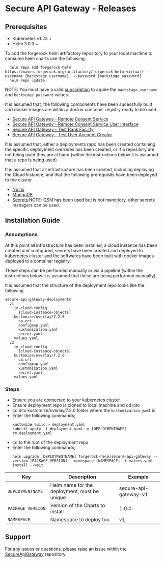 # Secure API Gateway - Releases

## Prerequisites

- Kubernetes v1.23 +
- Helm 3.0.0 +

To add the forgerock helm artifactory repository to your local machine to consume helm charts use the following;

```console
  helm repo add forgerock-helm https://maven.forgerock.org/artifactory/forgerock-helm-virtual/ --username [backstage_username]  --password [backstage_password]
  helm repo update
```

NOTE: You must have a valid [subscription](https://backstage.forgerock.com/knowledge/kb/article/a57648047#XAYQfS) to aquire the `backstage_username` and `backstage_password` values.

It is assumed that, the following components have been sucessfully built and docker images are within a docker container registry ready to be used. 

- [Secure API Gateway - Remote Consent Service](https://github.com/SecureApiGateway/secure-api-gateway-ob-uk-rcs)
- [Secure API Gateway - Remote Consent Service User Interface](https://github.com/SecureApiGateway/secure-api-gateway-ob-uk-ui)
- [Secure API Gateway - Test Bank Facility](https://github.com/SecureApiGateway/secure-api-gateway-ob-uk-rs)
- [Secure API Gateway - Test User Account Creator](https://github.com/SecureApiGateway/secure-api-gateway-ob-uk-test-data-initializer)

It is assumed that, either a deployments repo has been created containing the specific deployment overrides has been created, or if a repository are not being used they are at hand (within the instructions below it is assumed that a repo is being used)

It is assumed that all infrastructure has been created, including deploying the Cloud Instance, and that the following prerequisits have been deployed to the cluster
- [Nginx](https://kubernetes.github.io/ingress-nginx/deploy/)
- [MongoDB](https://github.com/SecureApiGateway/secure-api-gateway-releases/blob/master/third-party/Chart.yaml)
- [Secrets](https://github.com/SecureApiGateway/secure-api-gateway-releases-helpers/tree/master/external-secrets-gsm) 
  NOTE: GSM has been used but is not manditory, other secrets managers can be used.

## Installation Guide

### Assumptions
At this point all infrastructure has been installed, a cloud instance has been created and configured, secrets have been created and deployed to kubernetes cluster and the softwares have been built with docker images deployed to a container registry. 

These steps can be performed manually or via a pipeline (within the instructions below it is assumed that these are being performed manually)

It is assumed that the structure of the deployment repo looks like the following 

```console
secure-api-gateway-deployments
  v1
    id-cloud-config
      [cloud-instance-objects]
    kustomize/overlay/7.2.0
      ca.crt
      configmap.yaml
      kustomization.yaml
      secret.yaml
    values.yaml
  v2
    id-cloud-config
      [cloud-instance-objects]
    kustomize/overlay/7.2.0
      ca.crt
      configmap.yaml
      kustomization.yaml
      secret.yaml
    values.yaml
```
### Steps

- Ensure you are connected to your kubernetes cluster
- Ensure deployment repo is cloned to local machine and cd into
- cd into kustomize/overlay/7.2.0 folder where the `kustomization.yaml` is
- Enter the following commands;
  ```console
  kustomize build > deployment.yaml
  kubectl apply -f deployment.yaml -n [DEPLOYMENTNAME]
  rm deployment.yaml
  ```
- cd to the root of the deployment repo
- Enter the following commands;
  ```console
  helm upgrade [DEPLOYMENTNAME] forgerock-helm/secure-api-gateway --version [PACKAGE_VERSION] --namespace [NAMESPACE] -f values.yaml --install --wait
  ```

| Key | Description | Example |
|-----|-------------|---------|
| `DEPLOYMENTNAME` | Helm name for the deployment, must be unique | secure-api-gateway-v1 |
| `PACKAGE_VERSION` | Version of the Charts to install | 1.0.0 |
| `NAMESPACE` | Namespace to deploy too | v1 |



## Support

For any issues or questions, please raise an issue within the [SecureApiGateway](https://github.com/SecureApiGateway/SecureApiGateway/issues) repository.